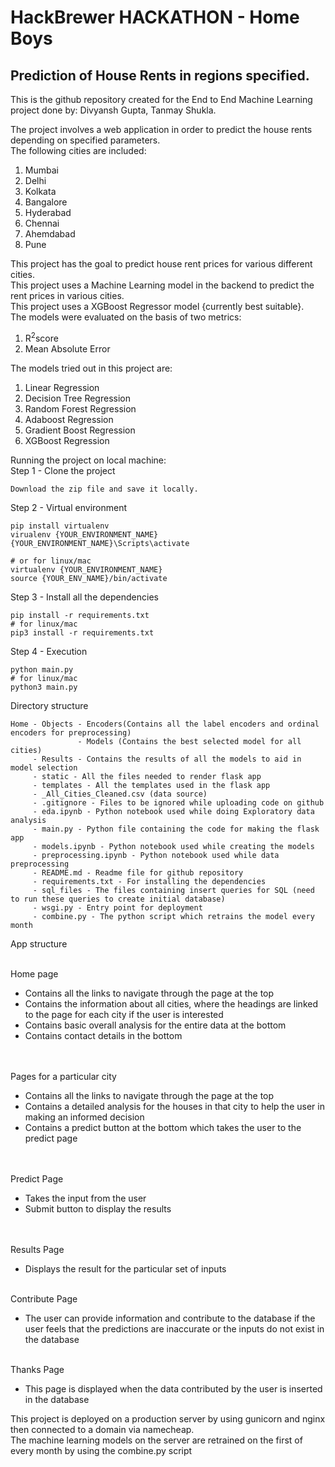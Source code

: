 # HackBrewer HACKATHON - Home Boys
## Prediction of House Rents in regions specified.

This is the github repository created for the End to End Machine Learning project done by: Divyansh Gupta, Tanmay Shukla.


The project involves a web application in order to predict the house rents depending on specified parameters.<br>
The following cities are included:<br>
1. Mumbai
2. Delhi
3. Kolkata
4. Bangalore
5. Hyderabad 
6. Chennai
7. Ahemdabad 
8. Pune

This project has the goal to predict house rent prices for various different cities.<br>
This project uses a Machine Learning model in the backend to predict the rent prices in various cities.<br>
This project uses a XGBoost Regressor model {currently best suitable}.<br>
The models were evaluated on the basis of two metrics:<br>
<ol>
<li>R<sup>2</sup>score</li>
<li>Mean Absolute Error</li>
</ol>

The models tried out in this project are:<br>
<ol>
<li>Linear Regression</li>
<li>Decision Tree Regression</li>
<li>Random Forest Regression</li>
<li>Adaboost Regression</li>
<li>Gradient Boost Regression</li>
<li>XGBoost Regression</li>
</ol>

Running the project on local machine: <br>
Step 1 - Clone the project <br>
```
Download the zip file and save it locally.
```
Step 2 - Virtual environment <br>
```
pip install virtualenv
virualenv {YOUR_ENVIRONMENT_NAME}
{YOUR_ENVIRONMENT_NAME}\Scripts\activate

# or for linux/mac 
virtualenv {YOUR_ENVIRONMENT_NAME}
source {YOUR_ENV_NAME}/bin/activate
```

Step 3 - Install all the dependencies <br>
```
pip install -r requirements.txt 
# for linux/mac 
pip3 install -r requirements.txt
```
Step 4 - Execution <br>
```
python main.py
# for linux/mac
python3 main.py
```

Directory structure
```
Home - Objects - Encoders(Contains all the label encoders and ordinal encoders for preprocessing)
               - Models (Contains the best selected model for all cities)
     - Results - Contains the results of all the models to aid in model selection
     - static - All the files needed to render flask app
     - templates - All the templates used in the flask app
     - _All_Cities_Cleaned.csv (data source)
     - .gitignore - Files to be ignored while uploading code on github
     - eda.ipynb - Python notebook used while doing Exploratory data analysis 
     - main.py - Python file containing the code for making the flask app
     - models.ipynb - Python notebook used while creating the models 
     - preprocessing.ipynb - Python notebook used while data preprocessing
     - README.md - Readme file for github repository 
     - requirements.txt - For installing the dependencies 
     - sql_files - The files containing insert queries for SQL (need to run these queries to create initial database)
     - wsgi.py - Entry point for deployment 
     - combine.py - The python script which retrains the model every month 
```

App structure<br>

<br>
Home page

* Contains all the links to navigate through the page at the top
* Contains the information about all cities, where the headings are linked to the page for each city if the user is interested 
* Contains basic overall analysis for the entire data at the bottom 
* Contains contact details in the bottom 
<br>

<br>
Pages for a particular city

* Contains all the links to navigate through the page at the top
* Contains a detailed analysis for the houses in that city to help the user in making an informed decision 
* Contains a predict button at the bottom which takes the user to the predict page 
<br>

<br>
Predict Page

* Takes the input from the user
* Submit button to display the results
<br>

<br>
Results Page

* Displays the result for the particular set of inputs


<br>
Contribute Page 

* The user can provide information and contribute to the database if the user feels that the predictions are inaccurate or the inputs do not exist in the database 


<br>
Thanks Page 

* This page is displayed when the data contributed by the user is inserted in the database

This project is deployed on a production server by using gunicorn and nginx then connected to a domain via namecheap.<br>
The machine learning models on the server are retrained on the first of every month by using the combine.py script<br>
